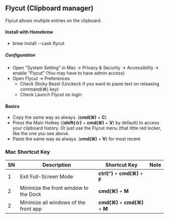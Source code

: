 
## Flycut (Clipboard manager)
Flycut allows multiple entries on the clipboard.

#### Install with Homebrew
- brew install --cask flycut
##### Configuration
- Open "System Setting" in Mac -> Privacy & Security -> Accessibility -> enable "Flycut" (You may have to have admin access)
- Open Flycut -> Preferences
  - Check Sticky Bezel (Unckeck if you want to paste text on releasing command(⌘) key)
  - Check Launch Flycut on login
#### Basics
- Copy the same way as always. (**cmd(⌘)** + **C**)
- Press the Main Hotkey ((**shift(⇧)** + **cmd(⌘)** + **V**) by default) to access your clipboard history. Or just use the Flycut menu (that little red locker, like the one you see above.
- Paste the same way as always. (**cmd(⌘)** + **V**) for most recent

 


### Mac Shortcut Key
| SN | Description | Shortcut Key | Note |
| -- | ----------- | ----------- | --------------- |
| 1 | Exit Full-Screen Mode | **ctrl(^)** + **cmd(⌘)** + **F** |  |
| 2 | Minimize the front window to the Dock | **cmd(⌘)** + **M** |  |
| 2 | Minimize all windows of the front app | **cmd(⌘)** + **cmd(⌘)** + **M** |  |
